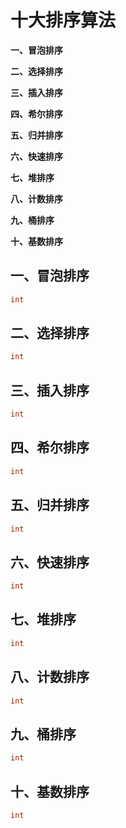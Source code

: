 # **十大排序算法**

**一、冒泡排序**

**二、选择排序**

**三、插入排序**

**四、希尔排序**

**五、归并排序**

**六、快速排序**

**七、堆排序**

**八、计数排序**

**九、桶排序**

**十、基数排序**



## **一、冒泡排序**

```cpp
int
```

## **二、选择排序**

```cpp
int
```

## **三、插入排序**

```cpp
int
```

## **四、希尔排序**

```cpp
int
```

## **五、归并排序**

```cpp
int
```

## **六、快速排序**

```cpp
int
```

## **七、堆排序**

```cpp
int
```

## **八、计数排序**

```cpp
int
```

## **九、桶排序**

```cpp
int
```

## **十、基数排序**

```cpp
int
```




